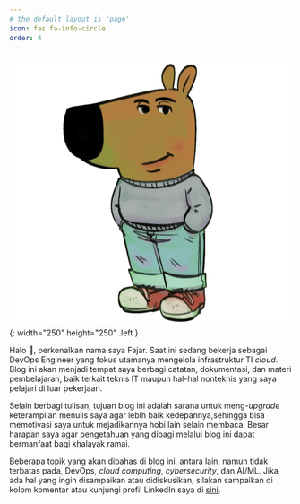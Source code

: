 ```yaml
---
# the default layout is 'page'
icon: fas fa-info-circle
order: 4
---
```


![Character Image](/assets/img/posts/about/chill-guy.png){: width="250" height="250" .left }

Halo 👋, perkenalkan nama saya Fajar. Saat ini sedang bekerja sebagai DevOps Engineer yang fokus utamanya mengelola infrastruktur TI *cloud*. Blog ini akan menjadi tempat saya berbagi catatan, dokumentasi, dan materi pembelajaran, baik terkait teknis IT maupun hal-hal nonteknis yang saya pelajari di luar pekerjaan.

Selain berbagi tulisan, tujuan blog ini adalah sarana untuk meng-*upgrade* keterampilan menulis saya agar lebih baik kedepannya,sehingga bisa memotivasi saya untuk mejadikannya hobi lain selain membaca. Besar harapan saya agar pengetahuan yang dibagi melalui blog ini dapat bermanfaat bagi khalayak ramai.

Beberapa topik yang akan dibahas di blog ini, antara lain, namun tidak terbatas pada, DevOps, *cloud computing*, *cybersecurity*, dan AI/ML. Jika ada hal yang ingin disampaikan atau didiskusikan, silakan sampaikan di kolom komentar atau kunjungi profil LinkedIn saya di [sini](https://linkedin.com/in/aifajar).
